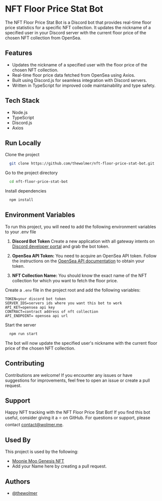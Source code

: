 # NFT Floor Price Stat Bot

The NFT Floor Price Stat Bot is a Discord bot that provides real-time floor price statistics for a specific NFT collection. It updates the nickname of a specified user in your Discord server with the current floor price of the chosen NFT collection from OpenSea.

## Features

- Updates the nickname of a specified user with the floor price of the chosen NFT collection.
- Real-time floor price data fetched from OpenSea using Axios.
- Built using Discord.js for seamless integration with Discord servers.
- Written in TypeScript for improved code maintainability and type safety.

## Tech Stack

- Node.js
- TypeScript
- Discord.js
- Axios

## Run Locally

Clone the project

```bash
  git clone https://github.com/thewolmer/nft-floor-price-stat-bot.git
```

Go to the project directory

```bash
  cd nft-floor-price-stat-bot
```

Install dependencies

```bash
  npm install
```

## Environment Variables

To run this project, you will need to add the following environment variables to your .env file

1. **Discord Bot Token** Create a new application with all gateway intents on [Discord developer portal](https://discord.com/developers/applications/) and grab the bot token.

2. **OpenSea API Token:** You need to acquire an OpenSea API token. Follow the instructions on the [OpenSea API documentation](https://docs.opensea.io/reference/api-keys) to obtain your token.

3. **NFT Collection Name:** You should know the exact name of the NFT collection for which you want to fetch the floor price.

Create a `.env` file in the project root and add the following variables:

```env
TOKEN=your discord bot token
SERVER_IDS=servers ids where you want this bot to work
API_KEY=opensea api key
CONTRACT=contract address of nft collection
API_ENDPOINT= opensea api url
```

Start the server

```bash
  npm run start
```

The bot will now update the specified user's nickname with the current floor price of the chosen NFT collection.

## Contributing

Contributions are welcome! If you encounter any issues or have suggestions for improvements, feel free to open an issue or create a pull request.

## Support

Happy NFT tracking with the NFT Floor Price Stat Bot! If you find this bot useful, consider giving it a ⭐ on GitHub. For questions or support, please contact [contact@wolmer.me](mailto:contact@wolmer.me).

## Used By

This project is used by the following:

- [Moonie Moo Genesis NFT](https://moonie.moo.io?utm_source=github.com/thewolmer/nft-stat-bot)
- Add your Name here by creating a pull request.

## Authors

- [@thewolmer](https://www.github.com/thewolmer)
